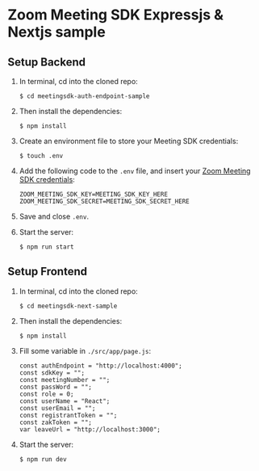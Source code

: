 # Zoom Meeting SDK Expressjs & Nextjs sample

## Setup Backend

1. In terminal, cd into the cloned repo:

   `$ cd meetingsdk-auth-endpoint-sample`

1. Then install the dependencies:

   `$ npm install`

1. Create an environment file to store your Meeting SDK credentials:

   `$ touch .env`

1. Add the following code to the `.env` file, and insert your [Zoom Meeting SDK credentials](https://developers.zoom.us/docs/meeting-sdk/developer-accounts/#get-meeting-sdk-credentials):

   ```
   ZOOM_MEETING_SDK_KEY=MEETING_SDK_KEY_HERE
   ZOOM_MEETING_SDK_SECRET=MEETING_SDK_SECRET_HERE
   ```

1. Save and close `.env`.

1. Start the server:

   `$ npm run start`

## Setup Frontend

1. In terminal, cd into the cloned repo:

   `$ cd meetingsdk-next-sample`

1. Then install the dependencies:

   `$ npm install`

1. Fill some variable in `./src/app/page.js`:

   ```
   const authEndpoint = "http://localhost:4000";
   const sdkKey = "";
   const meetingNumber = "";
   const passWord = "";
   const role = 0;
   const userName = "React";
   const userEmail = "";
   const registrantToken = "";
   const zakToken = "";
   var leaveUrl = "http://localhost:3000";

   ```

1. Start the server:

   `$ npm run dev`

